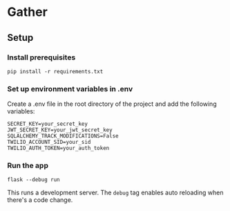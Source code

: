 # Gather

## Setup

### Install prerequisites

```
pip install -r requirements.txt
```

### Set up environment variables in .env

Create a .env file in the root directory of the project and add the following variables:

```
SECRET_KEY=your_secret_key
JWT_SECRET_KEY=your_jwt_secret_key
SQLALCHEMY_TRACK_MODIFICATIONS=False
TWILIO_ACCOUNT_SID=your_sid
TWILIO_AUTH_TOKEN=your_auth_token
```

### Run the app

```shell
flask --debug run
```

This runs a development server. The `debug` tag enables auto reloading when there's a code change.
